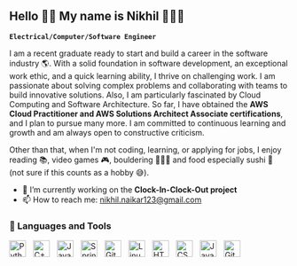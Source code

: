 ## Hello 👋🏾 My name is Nikhil 🧑🏾‍💻

**`Electrical/Computer/Software Engineer`**

I am a recent graduate ready to start and build a career in the software industry 🌎. With a solid foundation in software development, an exceptional work ethic, and a quick learning ability, I thrive on challenging work. I am passionate about solving complex problems and collaborating with teams to build innovative solutions. Also, I am particularly fascinated by Cloud Computing and Software Architecture.
So far, I have obtained the **AWS Cloud Practitioner and AWS Solutions Architect Associate certifications**, and I plan to pursue many more. I am committed to continuous learning and growth and am always open to constructive criticism.

Other than that, when I'm not coding, learning, or applying for jobs, I enjoy reading 📚, video games 🎮, bouldering 🧗🏽‍♀️ and food especially sushi 🍣 (not sure if this counts as a hobby 😅).

- 🔭 I’m currently working on the **Clock-In-Clock-Out project**
- 📫 How to reach me: nikhil.naikar123@gmail.com


### 🧰 Languages and Tools
<img align="left" alt="Python" width="30px" style="padding-right:10px;" src="https://cdn.jsdelivr.net/gh/devicons/devicon/icons/python/python-plain.svg" />
<img align="left" alt="C++" width="30px" style="padding-right:10px;" src="https://cdn.jsdelivr.net/gh/devicons/devicon/icons/cplusplus/cplusplus-line.svg" />
<img align="left" alt="Java" width="30px" style="padding-right:10px;" src="https://cdn.jsdelivr.net/gh/devicons/devicon/icons/java/java-original.svg"/>
<img align="left" alt="Spring" width="30px" style="padding-right:10px;" src="https://cdn.jsdelivr.net/gh/devicons/devicon/icons/spring/spring-original.svg" />
<img align="left" alt="Git" width="30px" style="padding-right:10px;" src="https://cdn.jsdelivr.net/gh/devicons/devicon/icons/git/git-original.svg" />
<img align="left" alt="Linux" width="30px" style="padding-right:10px;" src="https://cdn.jsdelivr.net/gh/devicons/devicon/icons/linux/linux-original.svg" />
<img align="left" alt="HTML" width="30px" style="padding-right:10px;" src="https://cdn.jsdelivr.net/gh/devicons/devicon/icons/html5/html5-plain.svg" />
<img align="left" alt="CSS" width="30px" style="padding-right:10px;" src="https://cdn.jsdelivr.net/gh/devicons/devicon/icons/css3/css3-plain.svg" />
<img align="left" alt="JavaScript" width="30px" style="padding-right:10px;" src="https://cdn.jsdelivr.net/gh/devicons/devicon/icons/javascript/javascript-plain.svg" />
<img align="left" alt="GitHub" width="30px" style="padding-right:10px;" src="https://cdn.jsdelivr.net/gh/devicons/devicon/icons/github/github-original.svg" />
<br />
